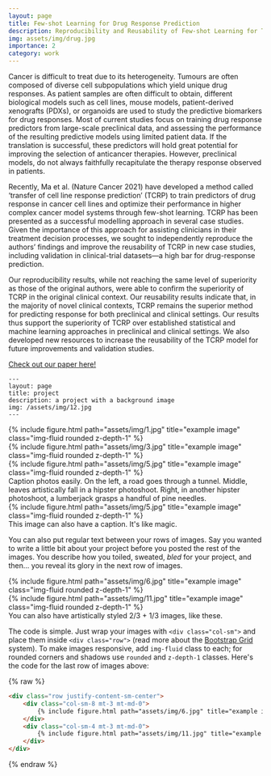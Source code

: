 ```yaml
---
layout: page
title: Few-shot Learning for Drug Response Prediction
description: Reproducibility and Reusability of Few-shot Learning for Transfer Drug Response Prediction, supervised by Prof. Benjamin Haibe-Kains.
img: assets/img/drug.jpg
importance: 2
category: work
---
```


Cancer is difficult to treat due to its heterogeneity. Tumours are often composed of diverse
cell subpopulations which yield unique drug responses. As patient samples are often
difficult to obtain, different biological models such as cell lines, mouse
models, patient-derived xenografts (PDXs), or organoids are used to study the predictive biomarkers for drug responses. Most of current studies focus on training drug response predictors from large-scale preclinical data, and assessing the performance of the resulting predictive models using limited patient data. If the translation is successful, these predictors will hold great potential for improving the selection of anticancer therapies. However, preclinical models, do not always
faithfully recapitulate the therapy response observed in patients. 

Recently, Ma et al. (Nature Cancer 2021) have developed a method called ‘transfer of cell line response prediction’ (TCRP) to train predictors of drug response in cancer cell lines and optimize their performance in higher complex cancer model systems through few-shot learning. TCRP has been presented as a successful modelling approach in several case studies. Given the importance of this approach for assisting clinicians in their treatment decision processes, we sought to independently reproduce the authors’ findings and improve the reusability of TCRP in new case studies, including validation in clinical-trial datasets—a high bar for drug-response prediction. 

Our reproducibility results, while not reaching the same level of superiority as those of the original authors, were able to confirm the superiority of TCRP in the original clinical context. Our reusability results indicate that, in the majority of novel clinical contexts, TCRP remains the superior method for predicting response for both preclinical and clinical settings. Our results thus support the superiority of TCRP over established statistical and machine learning approaches in preclinical and clinical settings. We also developed new resources to increase the reusability of the TCRP model for future improvements and validation studies.

[Check out our paper here!](https://www.nature.com/articles/s42256-023-00688-4)

    ---
    layout: page
    title: project
    description: a project with a background image
    img: /assets/img/12.jpg
    ---

<div class="row">
    <div class="col-sm mt-3 mt-md-0">
        {% include figure.html path="assets/img/1.jpg" title="example image" class="img-fluid rounded z-depth-1" %}
    </div>
    <div class="col-sm mt-3 mt-md-0">
        {% include figure.html path="assets/img/3.jpg" title="example image" class="img-fluid rounded z-depth-1" %}
    </div>
    <div class="col-sm mt-3 mt-md-0">
        {% include figure.html path="assets/img/5.jpg" title="example image" class="img-fluid rounded z-depth-1" %}
    </div>
</div>
<div class="caption">
    Caption photos easily. On the left, a road goes through a tunnel. Middle, leaves artistically fall in a hipster photoshoot. Right, in another hipster photoshoot, a lumberjack grasps a handful of pine needles.
</div>
<div class="row">
    <div class="col-sm mt-3 mt-md-0">
        {% include figure.html path="assets/img/5.jpg" title="example image" class="img-fluid rounded z-depth-1" %}
    </div>
</div>
<div class="caption">
    This image can also have a caption. It's like magic.
</div>

You can also put regular text between your rows of images.
Say you wanted to write a little bit about your project before you posted the rest of the images.
You describe how you toiled, sweated, *bled* for your project, and then... you reveal its glory in the next row of images.


<div class="row justify-content-sm-center">
    <div class="col-sm-8 mt-3 mt-md-0">
        {% include figure.html path="assets/img/6.jpg" title="example image" class="img-fluid rounded z-depth-1" %}
    </div>
    <div class="col-sm-4 mt-3 mt-md-0">
        {% include figure.html path="assets/img/11.jpg" title="example image" class="img-fluid rounded z-depth-1" %}
    </div>
</div>
<div class="caption">
    You can also have artistically styled 2/3 + 1/3 images, like these.
</div>


The code is simple.
Just wrap your images with `<div class="col-sm">` and place them inside `<div class="row">` (read more about the <a href="https://getbootstrap.com/docs/4.4/layout/grid/">Bootstrap Grid</a> system).
To make images responsive, add `img-fluid` class to each; for rounded corners and shadows use `rounded` and `z-depth-1` classes.
Here's the code for the last row of images above:

{% raw %}
```html
<div class="row justify-content-sm-center">
    <div class="col-sm-8 mt-3 mt-md-0">
        {% include figure.html path="assets/img/6.jpg" title="example image" class="img-fluid rounded z-depth-1" %}
    </div>
    <div class="col-sm-4 mt-3 mt-md-0">
        {% include figure.html path="assets/img/11.jpg" title="example image" class="img-fluid rounded z-depth-1" %}
    </div>
</div>
```
{% endraw %}
